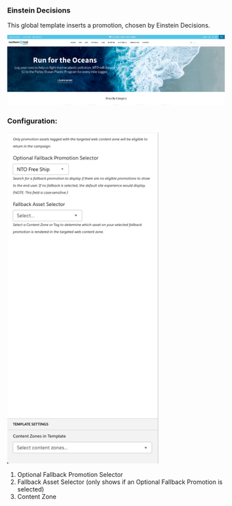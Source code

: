 ### Einstein Decisions

This global template inserts a promotion, chosen by Einstein Decisions.

![Einstein Decisions](template.png)

### Configuration:

<img src="config.png" alt="Einstein Decisions" width="350px"/>

1. Optional Fallback Promotion Selector
2. Fallback Asset Selector (only shows if an Optional Fallback Promotion is selected)
3. Content Zone

